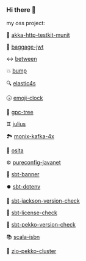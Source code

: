### Hi there 👋

my oss project:

🚧 [akka-http-testkit-munit](https://github.com/Philippus/akka-http-testkit-munit/)

🛄 [baggage-jwt](https://github.com/Philippus/baggage-jwt/)

↔️ [between](https://github.com/Philippus/between/)

💥 [bump](https://github.com/Philippus/bump/)

🔍 [elastic4s](https://github.com/Philippus/elastic4s/)

🕟 [emoji-clock](https://github.com/Philippus/emoji-clock/)

🌳 [gpc-tree](https://github.com/Philippus/gpc-tree)

♊️ [julius](https://github.com/philippus/julius)

🏞️ [monix-kafka-4x](https://github.com/Philippus/monix-kafka-4x)

🧸 [osita](https://github.com/Philippus/osita)

⚙️ [pureconfig-javanet](https://github.com/Philippus/pureconfig-javanet)

🚩 [sbt-banner](https://github.com/philippus/sbt-banner)

⏺️ [sbt-dotenv](https://github.com/Philippus/sbt-dotenv)

🎃 [sbt-jackson-version-check](https://github.com/Philippus/sbt-jackson-version-check)

📝 [sbt-license-check](https://github.com/Philippus/sbt-license-check)

🌽 [sbt-pekko-version-check](https://github.com/Philippus/sbt-pekko-version-check)

📚 [scala-isbn](https://github.com/philippus/scala-isbn)

🌌 [zio-pekko-cluster](https://github.com/Philippus/zio-pekko-cluster)
